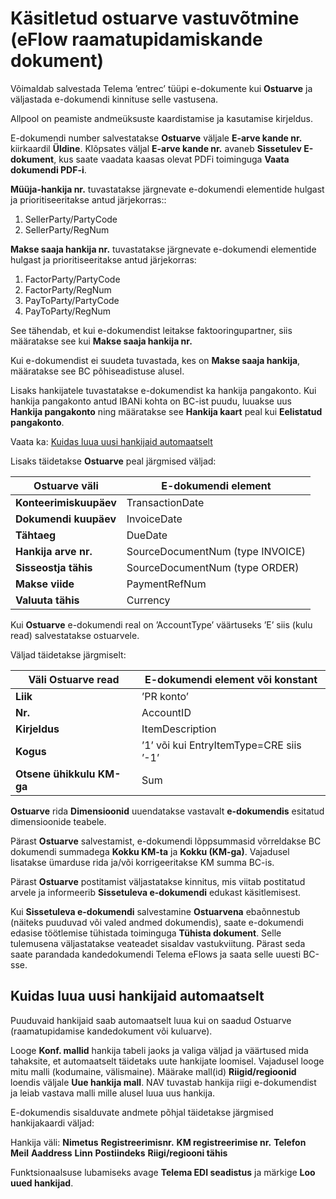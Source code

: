 ---
---
# Käsitletud ostuarve vastuvõtmine (eFlow raamatupidamiskande dokument) 

Võimaldab salvestada Telema ’entrec’ tüüpi e-dokumente kui **Ostuarve** ja väljastada e-dokumendi kinnituse selle vastusena.

Allpool on peamiste andmeüksuste kaardistamise ja kasutamise kirjeldus.

E-dokumendi number salvestatakse **Ostuarve** väljale **E-arve kande nr.** kiirkaardil **Üldine**. Klõpsates väljal **E-arve kande nr.** avaneb  **Sissetulev E-dokument**, 
kus saate vaadata kaasas olevat PDFi toiminguga **Vaata dokumendi PDF-i**.

**Müüja-hankija nr.** tuvastatakse järgnevate e-dokumendi elementide hulgast ja prioritiseeritakse antud järjekorras::
1.  SellerParty/PartyCode
2.  SellerParty/RegNum

**Makse saaja hankija nr.** tuvastatakse järgnevate e-dokumendi elementide hulgast ja prioritiseeritakse antud järjekorras:
1.  FactorParty/PartyCode
2.  FactorParty/RegNum
3.  PayToParty/PartyCode
4.  PayToParty/RegNum

See tähendab, et kui e-dokumendist leitakse faktooringupartner, siis määratakse see kui **Makse saaja hankija nr.**

Kui e-dokumendist ei suudeta tuvastada, kes on **Makse saaja hankija**, määratakse see BC põhiseadistuse alusel.

Lisaks hankijatele tuvastatakse e-dokumendist ka hankija pangakonto. Kui hankija pangakonto antud IBANi kohta on BC-ist puudu, luuakse uus **Hankija pangakonto** ning määratakse see **Hankija kaart** peal kui **Eelistatud pangakonto**. 

Vaata ka:  [Kuidas luua uusi hankijaid automaatselt](#kuidas-luua-uusi-hankijaid-automaatselt)

Lisaks täidetakse **Ostuarve** peal järgmised väljad:

|Ostuarve väli|E-dokumendi element|
|--|--|
|**Konteerimiskuupäev**|TransactionDate|
|**Dokumendi kuupäev**|InvoiceDate|
|**Tähtaeg**|DueDate|
|**Hankija arve nr.**|SourceDocumentNum (type INVOICE)|
|**Sisseostja tähis**|SourceDocumentNum (type ORDER)|
|**Makse viide**|PaymentRefNum|
|**Valuuta tähis**|Currency|

Kui **Ostuarve** e-dokumendi real on ’AccountType’ väärtuseks ’E’ siis (kulu read) salvestatakse ostuarvele. 

Väljad täidetakse järgmiselt:

|Väli Ostuarve read|E-dokumendi element või konstant|
|--|--|
|**Liik**|’PR konto’|
|**Nr.**|AccountID|
|**Kirjeldus**|ItemDescription|
|**Kogus**|’1’ või kui EntryItemType=CRE siis ’-1’|
|**Otsene ühikkulu KM-ga**|Sum|

**Ostuarve**  rida  **Dimensioonid**  uuendatakse vastavalt **e-dokumendis** esitatud dimensioonide teabele.

Pärast **Ostuarve** salvestamist, e-dokumendi lõppsummasid võrreldakse BC dokumendi summadega **Kokku KM-ta** ja **Kokku (KM-ga)**. Vajadusel lisatakse ümarduse rida ja/või korrigeeritakse KM summa BC-is. 

Pärast **Ostuarve** postitamist väljastatakse kinnitus, mis viitab postitatud arvele ja informeerib **Sissetuleva e-dokumendi** edukast käsitlemisest.

Kui **Sissetuleva e-dokumendi** salvestamine **Ostuarvena** ebaõnnestub (näiteks puuduvad või valed andmed dokumendis), saate e-dokumendi edasise töötlemise tühistada toiminguga **Tühista dokument**. Selle tulemusena väljastatakse veateadet sisaldav vastukviitung. Pärast seda saate parandada kandedokumendi Telema eFlows ja saata selle uuesti BC-sse.   


## Kuidas luua uusi hankijaid automaatselt

Puuduvaid hankijaid saab automaatselt luua kui on saadud Ostuarve (raamatupidamise kandedokument või kuluarve). 

Looge  **Konf. mallid** hankija tabeli jaoks ja valiga väljad ja väärtused mida tahaksite, et automaatselt täidetaks uute hankijate loomisel. Vajadusel looge mitu malli (kodumaine, välismaine). Määrake mall(id) **Riigid/regioonid**  loendis väljale **Uue hankija mall**. NAV tuvastab hankija riigi e-dokumendist ja leiab vastava malli mille alusel luua uus hankija.

E-dokumendis sisalduvate andmete põhjal täidetakse järgmised hankijakaardi väljad:

Hankija väli:
**Nimetus**
**Registreerimisnr.**
**KM registreerimise nr.**
**Telefon**
**Meil**
**Aaddress**
**Linn**
**Postiindeks**
**Riigi/regiooni tähis**

Funktsionaalsuse lubamiseks avage **Telema EDI seadistus** ja märkige **Loo uued hankijad**.
